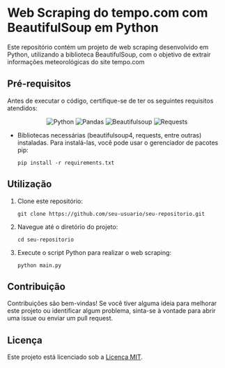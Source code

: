# Web Scraping do tempo.com com BeautifulSoup em Python

Este repositório contém um projeto de web scraping desenvolvido em Python, utilizando a biblioteca BeautifulSoup, com o objetivo de extrair informações meteorológicas do site tempo.com



## Pré-requisitos

Antes de executar o código, certifique-se de ter os seguintes requisitos atendidos:

<center>
    <img src="https://img.shields.io/badge/-Python-lightgrey?style=flat&logo=python" alt="Python">
    <img src="https://img.shields.io/badge/-Pandas-brightgreen?style=flat&logo=pandas" alt="Pandas">
    <img src="https://img.shields.io/badge/-Beautifulsoup4-green?style=flat" alt="Beautifulsoup">
    <img src="https://img.shields.io/badge/-Requests-red?style=flat" alt="Requests">
</center>


- Bibliotecas necessárias (beautifulsoup4, requests, entre outras) instaladas. Para instalá-las, você pode usar o gerenciador de pacotes pip:

    ```
    pip install -r requirements.txt
    ```

## Utilização

1. Clone este repositório:

    ```
    git clone https://github.com/seu-usuario/seu-repositorio.git
    ```

2. Navegue até o diretório do projeto:

    ```
    cd seu-repositorio
    ```

3. Execute o script Python para realizar o web scraping:

    ```
    python main.py
    ```

## Contribuição

Contribuições são bem-vindas! Se você tiver alguma ideia para melhorar este projeto ou identificar algum problema, sinta-se à vontade para abrir uma issue ou enviar um pull request.

## Licença

Este projeto está licenciado sob a [Licença MIT](LICENSE).

